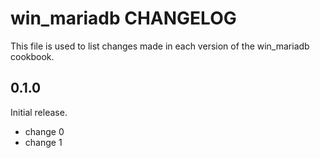 # win_mariadb CHANGELOG

This file is used to list changes made in each version of the win_mariadb cookbook.

## 0.1.0

Initial release.

- change 0
- change 1
